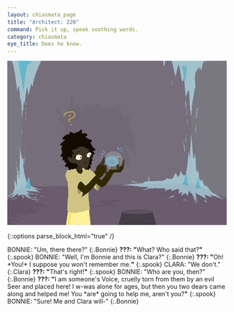 ```yaml
---
layout: chiasmata_page
title: "Architect: 220"
command: Pick it up, speak soothing words.
category: chiasmata
eye_title: Does he know.
---
```


![220](/chiasmata/images/narrative/219.png)

{::options parse_block_html="true" /}
<div class="dialogue">
BONNIE: "Um, there there?" 
{:.Bonnie}
<b>???: "</b>What? Who said that?<b>"</b> 
{:.spook}
BONNIE: "Well, I'm Bonnie and this is Clara?" 
{:.Bonnie}
<b>???: "</b>Oh! *You!* I suppose you won't remember me.<b>"</b> 
{:.spook}
CLARA: "We don't." 
{:.Clara}
<b>???: "</b>That's right!<b>"</b>
{:.spook}
BONNIE: "Who are you, then?" 
{:.Bonnie}
<b>???: "</b>I am someone's Voice, cruelly torn from them by an evil Seer and placed here! I w-was alone for ages, but then you two dears came along and helped me! You *are* going to help me, aren't you?<b>"</b> 
{:.spook}
BONNIE: "Sure! Me and Clara will-" 
{:.Bonnie}
</div>